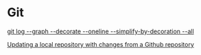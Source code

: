 # Git

[git log --graph --decorate --oneline --simplify-by-decoration --all](http://blog.csdn.net/fickyou/article/details/52584161)

[Updating a local repository with changes from a Github repository](https://stackoverflow.com/questions/1443210/updating-a-local-repository-with-changes-from-a-github-repository)

